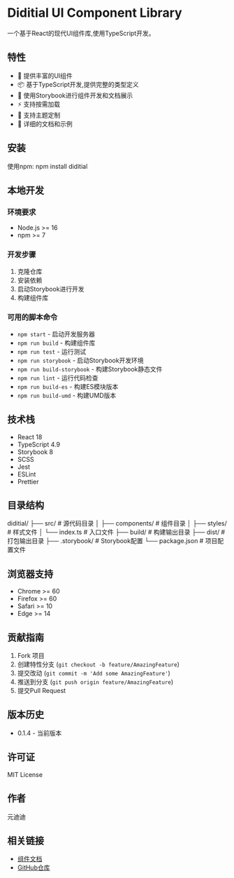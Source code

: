 # Diditial UI Component Library

一个基于React的现代UI组件库,使用TypeScript开发。

## 特性

- 🎨 提供丰富的UI组件
- 📦 基于TypeScript开发,提供完整的类型定义
- 🎯 使用Storybook进行组件开发和文档展示
- ⚡️ 支持按需加载
- 🔧 支持主题定制
- 📃 详细的文档和示例

## 安装

使用npm: npm install diditial

## 本地开发

### 环境要求

- Node.js >= 16
- npm >= 7

### 开发步骤

1. 克隆仓库
2. 安装依赖
3. 启动Storybook进行开发
4. 构建组件库

### 可用的脚本命令

- `npm start` - 启动开发服务器
- `npm run build` - 构建组件库
- `npm run test` - 运行测试
- `npm run storybook` - 启动Storybook开发环境
- `npm run build-storybook` - 构建Storybook静态文件
- `npm run lint` - 运行代码检查
- `npm run build-es` - 构建ES模块版本
- `npm run build-umd` - 构建UMD版本

## 技术栈

- React 18
- TypeScript 4.9
- Storybook 8
- SCSS
- Jest
- ESLint
- Prettier

## 目录结构
diditial/
├── src/ # 源代码目录
│ ├── components/ # 组件目录
│ ├── styles/ # 样式文件
│ └── index.ts # 入口文件
├── build/ # 构建输出目录
├── dist/ # 打包输出目录
├── .storybook/ # Storybook配置
└── package.json # 项目配置文件

## 浏览器支持

- Chrome >= 60
- Firefox >= 60
- Safari >= 10
- Edge >= 14

## 贡献指南

1. Fork 项目
2. 创建特性分支 (`git checkout -b feature/AmazingFeature`)
3. 提交改动 (`git commit -m 'Add some AmazingFeature'`)
4. 推送到分支 (`git push origin feature/AmazingFeature`)
5. 提交Pull Request

## 版本历史

- 0.1.4 - 当前版本

## 许可证

MIT License

## 作者

元迪迪

## 相关链接

- [组件文档](https://didiyuan.github.io/diditial/)
- [GitHub仓库](https://github.com/didiyuan/diditial-components)
